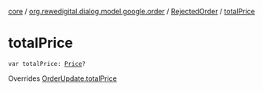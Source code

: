 [core](../../index.md) / [org.rewedigital.dialog.model.google.order](../index.md) / [RejectedOrder](index.md) / [totalPrice](./total-price.md)

# totalPrice

`var totalPrice: `[`Price`](../-price/index.md)`?`

Overrides [OrderUpdate.totalPrice](../-order-update/total-price.md)


